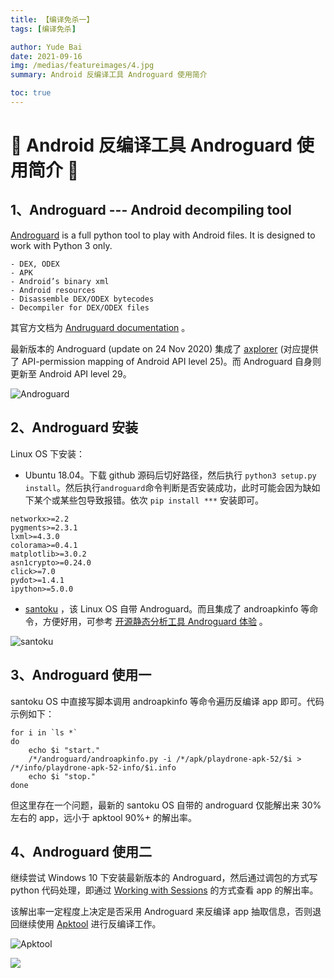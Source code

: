 ```yaml
---
title: 【编译免杀一】
tags: [编译免杀]

author: Yude Bai
date: 2021-09-16
img: /medias/featureimages/4.jpg
summary: Android 反编译工具 Androguard 使用简介

toc: true
---
```



# :whale: Android 反编译工具 Androguard 使用简介 :whale:

## 1、Androguard --- Android decompiling tool
[Androguard](https://github.com/androguard/androguard) is a full python tool to play with Android files. It is designed to work with Python 3 only.
```
- DEX, ODEX
- APK
- Android’s binary xml
- Android resources
- Disassemble DEX/ODEX bytecodes
- Decompiler for DEX/ODEX files
```

其官方文档为 [Andruguard documentation](https://androguard.readthedocs.io/en/latest/index.html) 。

最新版本的 Androguard (update on 24 Nov 2020) 集成了 [axplorer](https://github.com/reddr/axplorer) (对应提供了 API-permission mapping of Android API level 25)。而 Androguard 自身则更新至 Android API level 29。

![Androguard](https://img-blog.csdnimg.cn/0f811f03df4f42fe8a5669af5c13a7aa.png?x-oss-process=image/watermark,type_ZHJvaWRzYW5zZmFsbGJhY2s,shadow_50,text_Q1NETiBA5qC55Y-35Zub562J5LqO5LqM,size_20,color_FFFFFF,t_70,g_se,x_16#pic_center)


## 2、Androguard 安装
Linux OS 下安装：
- Ubuntu 18.04。下载 github 源码后切好路径，然后执行 ```python3 setup.py install```。然后执行```androguard```命令判断是否安装成功，此时可能会因为缺如下某个或某些包导致报错。依次 ```pip install ***``` 安装即可。
```
networkx>=2.2
pygments>=2.3.1
lxml>=4.3.0
colorama>=0.4.1
matplotlib>=3.0.2
asn1crypto>=0.24.0
click>=7.0
pydot>=1.4.1
ipython>=5.0.0
```

- [santoku](https://santoku-linux.com/) ，该 Linux OS 自带 Androguard。而且集成了 androapkinfo 等命令，方便好用，可参考 [开源静态分析工具 Androguard 体验](https://www.cnblogs.com/4-312/p/3962164.html) 。

![santoku](https://img-blog.csdnimg.cn/c4cafbef010b4b4399e69758f577ad1c.png#pic_center)


## 3、Androguard 使用一
santoku OS 中直接写脚本调用 androapkinfo 等命令遍历反编译 app 即可。代码示例如下：
```
for i in `ls *`
do
	echo $i "start."
	/*/androguard/androapkinfo.py -i /*/apk/playdrone-apk-52/$i > /*/info/playdrone-apk-52-info/$i.info
	echo $i "stop."
done
```

但这里存在一个问题，最新的 santoku OS 自带的 androguard 仅能解出来 30% 左右的 app，远小于 apktool 90%+ 的解出率。


## 4、Androguard 使用二
继续尝试 Windows 10 下安装最新版本的 Androguard，然后通过调包的方式写 python 代码处理，即通过 [Working with Sessions](https://androguard.readthedocs.io/en/latest/intro/sessions.html) 的方式查看 app 的解出率。

该解出率一定程度上决定是否采用 Androguard 来反编译 app 抽取信息，否则退回继续使用 [Apktool](https://ibotpeaches.github.io/Apktool/) 进行反编译工作。

![Apktool](https://img-blog.csdnimg.cn/6fcb917af4324625b40d4553b406ae2a.png#pic_center)




![](https://img-blog.csdnimg.cn/3a69a4273a874b38b60ca5bf13fdf080.png#pic_center)

